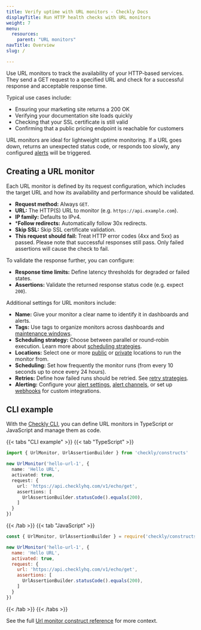 ```yaml
---
title: Verify uptime with URL monitors - Checkly Docs
displayTitle: Run HTTP health checks with URL monitors
weight: 7
menu:
  resources:
    parent: "URL monitors"
navTitle: Overview
slug: /

---
```


Use URL monitors to track the availability of your HTTP-based services. They send a GET request to a specified URL and check for a successful response and acceptable response time.

Typical use cases include:

* Ensuring your marketing site returns a 200 OK
* Verifying your documentation site loads quickly
* Checking that your SSL certificate is still valid
* Confirming that a public pricing endpoint is reachable for customers

URL monitors are ideal for lightweight uptime monitoring. If a URL goes down, returns an unexpected status code, or responds too slowly, any configured [alerts](/docs/alerting-and-retries/) will be triggered.

## Creating a URL monitor

Each URL monitor is defined by its request configuration, which includes the target URL and how its availability and performance should be validated.

* **Request method:** Always `GET`.
* **URL:** The HTTP(S) URL to monitor (e.g. `https://api.example.com`).
* **IP family:** Defaults to IPv4.
* ***Follow redirects:** Automatically follow 30x redirects.
* **Skip SSL:** Skip SSL certificate validation.
* **This request should fail:** Treat HTTP error codes (4xx and 5xx) as passed. Please note that successful responses still pass. Only failed assertions will cause the check to fail.

To validate the response further, you can configure:

* **Response time limits:** Define latency thresholds for degraded or failed states.
* **Assertions:** Validate the returned response status code (e.g. expect `200`).

Additional settings for URL monitors include:

* **Name:** Give your monitor a clear name to identify it in dashboards and alerts.
* **Tags:** Use tags to organize monitors across dashboards and [maintenance windows](/docs/maintenance-windows/).
* **Scheduling strategy:** Choose between parallel or round-robin execution. Learn more about [scheduling strategies](/docs/monitoring/global-locations#scheduling-strategies).
* **Locations:** Select one or more [public](/docs/monitoring/global-locations/) or [private](/docs/private-locations/) locations to run the monitor from.
* **Scheduling:** Set how frequently the monitor runs (from every 10 seconds up to once every 24 hours).
* **Retries:** Define how failed runs should be retried. See [retry strategies](/docs/alerting-and-retries/retries/).
* **Alerting:** Configure your [alert settings](/docs/alerting-and-retries/alert-settings/), [alert channels](/docs/alerting-and-retries/alert-channels/), or set up [webhooks](/docs/alerting-and-retries/webhooks/) for custom integrations.

## CLI example

With the [Checkly CLI](/docs/cli/), you can define URL monitors in TypeScript or JavaScript and manage them as code.

{{< tabs "CLI example" >}}
{{< tab "TypeScript" >}}

```ts {title="hello-url.check.ts"}
import { UrlMonitor, UrlAssertionBuilder } from 'checkly/constructs'

new UrlMonitor('hello-url-1', {
  name: 'Hello URL',
  activated: true,
  request: {
    url: 'https://api.checklyhq.com/v1/echo/get',
    assertions: [
      UrlAssertionBuilder.statusCode().equals(200),
    ]
  }
})
```

{{< /tab >}}
{{< tab "JavaScript" >}}

```js {title="hello-url.check.js"}
const { UrlMonitor, UrlAssertionBuilder } = require('checkly/constructs')

new UrlMonitor('hello-url-1', {
  name: 'Hello URL',
  activated: true,
  request: {
    url: 'https://api.checklyhq.com/v1/echo/get',
    assertions: [
      UrlAssertionBuilder.statusCode().equals(200),
    ]
  }
})
```

{{< /tab >}}
{{< /tabs >}}

See the full [Url monitor construct reference](/docs/cli/constructs-reference/#urlmonitor) for more context.
